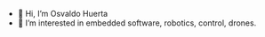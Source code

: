 - 👋 Hi, I’m Osvaldo Huerta
- 👀 I’m interested in embedded software, robotics, control, drones.

<!---
itsosvaldohg/itsosvaldohg is a ✨ special ✨ repository because its `README.md` (this file) appears on your GitHub profile.
You can click the Preview link to take a look at your changes.
--->
